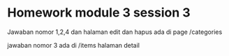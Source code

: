 # Homework module 3 session 3

Jawaban nomor 1,2,4 dan halaman edit dan hapus  ada di page /categories

jawaban nomor 3 ada di /items halaman detail
